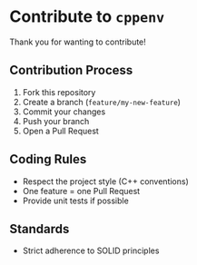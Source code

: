 # Contribute to `cppenv`

Thank you for wanting to contribute!

## Contribution Process

1. Fork this repository
2. Create a branch (`feature/my-new-feature`)
3. Commit your changes
4. Push your branch
5. Open a Pull Request

## Coding Rules

- Respect the project style (C++ conventions)
- One feature = one Pull Request
- Provide unit tests if possible

## Standards

- Strict adherence to SOLID principles